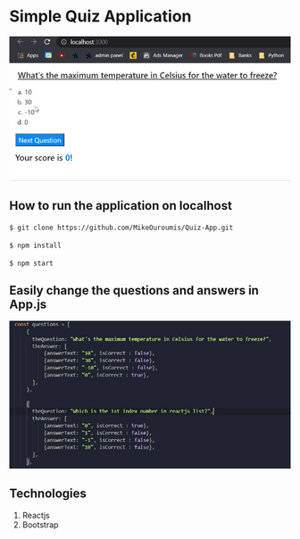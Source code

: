 # Simple Quiz Application

![checkbox animation](https://github.com/MikeOuroumis/Quiz-App/blob/master/resources/quiz-app-gif.gif)

## How to run the application on localhost

```
$ git clone https://github.com/MikeOuroumis/Quiz-App.git

$ npm install

$ npm start
```

## Easily change the questions and answers in App.js

![questions photo](https://github.com/MikeOuroumis/Quiz-App/blob/master/resources/questions.jpg)

## Technologies 

1. Reactjs
2. Bootstrap
